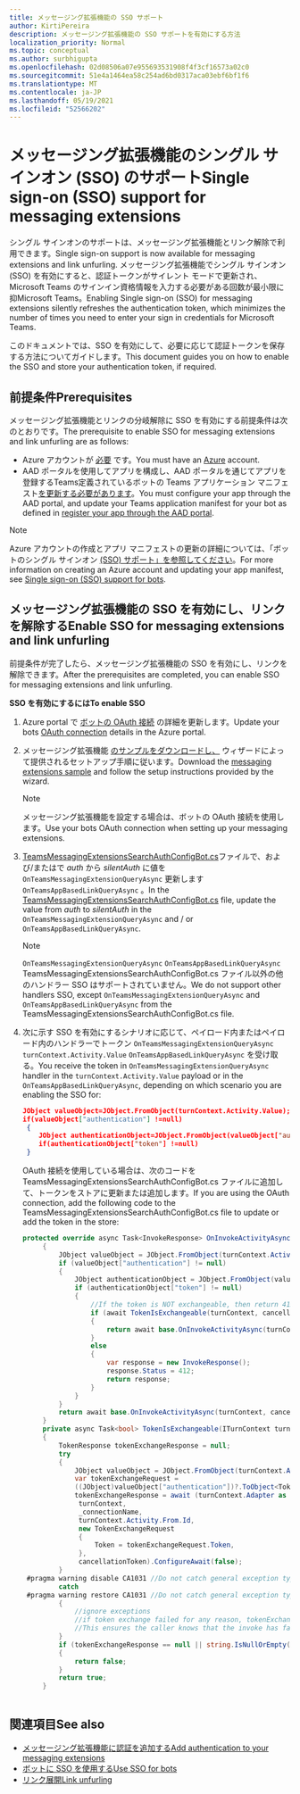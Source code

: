 ```yaml
---
title: メッセージング拡張機能の SSO サポート
author: KirtiPereira
description: メッセージング拡張機能の SSO サポートを有効にする方法
localization_priority: Normal
ms.topic: conceptual
ms.author: surbhigupta
ms.openlocfilehash: 02d08506a07e955693531908f4f3cf16573a02c0
ms.sourcegitcommit: 51e4a1464ea58c254ad6bd0317aca03ebf6bf1f6
ms.translationtype: MT
ms.contentlocale: ja-JP
ms.lasthandoff: 05/19/2021
ms.locfileid: "52566202"
---
```

# <a name="single-sign-on-sso-support-for-messaging-extensions"></a><span data-ttu-id="23161-103">メッセージング拡張機能のシングル サインオン (SSO) のサポート</span><span class="sxs-lookup"><span data-stu-id="23161-103">Single sign-on (SSO) support for messaging extensions</span></span>
 
<span data-ttu-id="23161-104">シングル サインオンのサポートは、メッセージング拡張機能とリンク解除で利用できます。</span><span class="sxs-lookup"><span data-stu-id="23161-104">Single sign-on support is now available for messaging extensions and link unfurling.</span></span> <span data-ttu-id="23161-105">メッセージング拡張機能でシングル サインオン (SSO) を有効にすると、認証トークンがサイレント モードで更新され、Microsoft Teams のサインイン資格情報を入力する必要がある回数が最小限に抑Microsoft Teams。</span><span class="sxs-lookup"><span data-stu-id="23161-105">Enabling Single sign-on (SSO) for messaging extensions silently refreshes the authentication token, which minimizes the number of times you need to enter your sign in credentials for Microsoft Teams.</span></span>

<span data-ttu-id="23161-106">このドキュメントでは、SSO を有効にして、必要に応じて認証トークンを保存する方法についてガイドします。</span><span class="sxs-lookup"><span data-stu-id="23161-106">This document guides you on how to enable the SSO and store your authentication token, if required.</span></span>

## <a name="prerequisites"></a><span data-ttu-id="23161-107">前提条件</span><span class="sxs-lookup"><span data-stu-id="23161-107">Prerequisites</span></span>

<span data-ttu-id="23161-108">メッセージング拡張機能とリンクの分岐解除に SSO を有効にする前提条件は次のとおりです。</span><span class="sxs-lookup"><span data-stu-id="23161-108">The prerequisite to enable SSO for messaging extensions and link unfurling are as follows:</span></span>
* <span data-ttu-id="23161-109">Azure アカウントが [必要](https://azure.microsoft.com/en-us/free/) です。</span><span class="sxs-lookup"><span data-stu-id="23161-109">You must have an [Azure](https://azure.microsoft.com/en-us/free/) account.</span></span>
* <span data-ttu-id="23161-110">AAD ポータルを使用してアプリを構成し、AAD ポータルを通じてアプリを登録するTeams定義されているボットの Teams アプリケーション マニフェスト[を更新する必要があります](../../bots/how-to/authentication/auth-aad-sso-bots.md#register-your-app-through-the-aad-portal)。</span><span class="sxs-lookup"><span data-stu-id="23161-110">You must configure your app through the AAD portal, and update your Teams application manifest for your bot as defined in [register your app through the AAD portal](../../bots/how-to/authentication/auth-aad-sso-bots.md#register-your-app-through-the-aad-portal).</span></span>

> [!NOTE]
> <span data-ttu-id="23161-111">Azure アカウントの作成とアプリ マニフェストの更新の詳細については、「ボットのシングル サインオン [(SSO) サポート」を参照してください](../../bots/how-to/authentication/auth-aad-sso-bots.md)。</span><span class="sxs-lookup"><span data-stu-id="23161-111">For more information on creating an Azure account and updating your app manifest, see [Single sign-on (SSO) support for bots](../../bots/how-to/authentication/auth-aad-sso-bots.md).</span></span>

## <a name="enable-sso-for-messaging-extensions-and-link-unfurling"></a><span data-ttu-id="23161-112">メッセージング拡張機能の SSO を有効にし、リンクを解除する</span><span class="sxs-lookup"><span data-stu-id="23161-112">Enable SSO for messaging extensions and link unfurling</span></span>

<span data-ttu-id="23161-113">前提条件が完了したら、メッセージング拡張機能の SSO を有効にし、リンクを解除できます。</span><span class="sxs-lookup"><span data-stu-id="23161-113">After the prerequisites are completed, you can enable SSO for messaging extensions and link unfurling.</span></span>

<span data-ttu-id="23161-114">**SSO を有効にするには**</span><span class="sxs-lookup"><span data-stu-id="23161-114">**To enable SSO**</span></span>
1. <span data-ttu-id="23161-115">Azure portal で [ボットの OAuth 接続](../../bots/how-to/authentication/auth-aad-sso-bots.md#update-the-azure-portal-with-the-oauth-connection) の詳細を更新します。</span><span class="sxs-lookup"><span data-stu-id="23161-115">Update your bots [OAuth connection](../../bots/how-to/authentication/auth-aad-sso-bots.md#update-the-azure-portal-with-the-oauth-connection) details in the Azure portal.</span></span>
2. <span data-ttu-id="23161-116">メッセージング拡張機能 [のサンプルをダウンロードし、](https://github.com/microsoft/BotBuilder-Samples/tree/main/samples/csharp_dotnetcore/52.teams-messaging-extensions-search-auth-config) ウィザードによって提供されるセットアップ手順に従います。</span><span class="sxs-lookup"><span data-stu-id="23161-116">Download the [messaging extensions sample](https://github.com/microsoft/BotBuilder-Samples/tree/main/samples/csharp_dotnetcore/52.teams-messaging-extensions-search-auth-config) and follow the setup instructions provided by the wizard.</span></span>
   > [!NOTE]
   > <span data-ttu-id="23161-117">メッセージング拡張機能を設定する場合は、ボットの OAuth 接続を使用します。</span><span class="sxs-lookup"><span data-stu-id="23161-117">Use your bots OAuth connection when setting up your messaging extensions.</span></span>
3. <span data-ttu-id="23161-118">[TeamsMessagingExtensionsSearchAuthConfigBot.cs](https://github.com/microsoft/BotBuilder-Samples/tree/main/samples/csharp_dotnetcore/52.teams-messaging-extensions-search-auth-config/Bots/TeamsMessagingExtensionsSearchAuthConfigBot.cs)ファイルで、および/またはで *auth* から *silentAuth* に値を `OnTeamsMessagingExtensionQueryAsync` 更新します `OnTeamsAppBasedLinkQueryAsync` 。</span><span class="sxs-lookup"><span data-stu-id="23161-118">In the [TeamsMessagingExtensionsSearchAuthConfigBot.cs](https://github.com/microsoft/BotBuilder-Samples/tree/main/samples/csharp_dotnetcore/52.teams-messaging-extensions-search-auth-config/Bots/TeamsMessagingExtensionsSearchAuthConfigBot.cs) file, update the value from *auth* to *silentAuth* in the `OnTeamsMessagingExtensionQueryAsync` and / or `OnTeamsAppBasedLinkQueryAsync`.</span></span>  

    > [!NOTE]
    > <span data-ttu-id="23161-119">`OnTeamsMessagingExtensionQueryAsync` `OnTeamsAppBasedLinkQueryAsync` TeamsMessagingExtensionsSearchAuthConfigBot.cs ファイル以外の他のハンドラー SSO はサポートされていません。</span><span class="sxs-lookup"><span data-stu-id="23161-119">We do not support other handlers SSO, except `OnTeamsMessagingExtensionQueryAsync` and `OnTeamsAppBasedLinkQueryAsync` from the TeamsMessagingExtensionsSearchAuthConfigBot.cs file.</span></span>
   
4. <span data-ttu-id="23161-120">次に示す SSO を有効にするシナリオに応じて、ペイロード内またはペイロード内のハンドラーでトークン `OnTeamsMessagingExtensionQueryAsync` `turnContext.Activity.Value` `OnTeamsAppBasedLinkQueryAsync` を受け取る。</span><span class="sxs-lookup"><span data-stu-id="23161-120">You receive the token in `OnTeamsMessagingExtensionQueryAsync` handler in the `turnContext.Activity.Value` payload or in the `OnTeamsAppBasedLinkQueryAsync`, depending on which scenario you are enabling the SSO for:</span></span>

    ```json
    JObject valueObject=JObject.FromObject(turnContext.Activity.Value);
    if(valueObject["authentication"] !=null)
     {
        JObject authenticationObject=JObject.FromObject(valueObject["authentication"]);
        if(authenticationObject["token"] !=null)
     }
    
     ```
  
    <span data-ttu-id="23161-121">OAuth 接続を使用している場合は、次のコードを TeamsMessagingExtensionsSearchAuthConfigBot.cs ファイルに追加して、トークンをストアに更新または追加します。</span><span class="sxs-lookup"><span data-stu-id="23161-121">If you are using the OAuth connection, add the following code to the TeamsMessagingExtensionsSearchAuthConfigBot.cs file to update or add the token in the store:</span></span>
    
   ```C#
   protected override async Task<InvokeResponse> OnInvokeActivityAsync(ITurnContext<IInvokeActivity> turnContext, CancellationToken cancellationToken)
        {
            JObject valueObject = JObject.FromObject(turnContext.Activity.Value);
            if (valueObject["authentication"] != null)
            {
                JObject authenticationObject = JObject.FromObject(valueObject["authentication"]);
                if (authenticationObject["token"] != null)
                {
                    //If the token is NOT exchangeable, then return 412 to require user consent
                    if (await TokenIsExchangeable(turnContext, cancellationToken))
                    {
                        return await base.OnInvokeActivityAsync(turnContext, cancellationToken).ConfigureAwait(false);
                    }
                    else
                    {
                        var response = new InvokeResponse();
                        response.Status = 412;
                        return response;
                    }
                }
            }
            return await base.OnInvokeActivityAsync(turnContext, cancellationToken).ConfigureAwait(false);
        }
        private async Task<bool> TokenIsExchangeable(ITurnContext turnContext, CancellationToken cancellationToken)
        {
            TokenResponse tokenExchangeResponse = null;
            try
            {
                JObject valueObject = JObject.FromObject(turnContext.Activity.Value);
                var tokenExchangeRequest =
                ((JObject)valueObject["authentication"])?.ToObject<TokenExchangeInvokeRequest>();
                tokenExchangeResponse = await (turnContext.Adapter as IExtendedUserTokenProvider).ExchangeTokenAsync(
                 turnContext,
                 _connectionName,
                 turnContext.Activity.From.Id,
                 new TokenExchangeRequest
                 {
                     Token = tokenExchangeRequest.Token,
                 },
                 cancellationToken).ConfigureAwait(false);
            }
    #pragma warning disable CA1031 //Do not catch general exception types (ignoring, see comment below)
            catch
    #pragma warning restore CA1031 //Do not catch general exception types
            {
                //ignore exceptions
                //if token exchange failed for any reason, tokenExchangeResponse above remains null, and a failure invoke response is sent to the caller.
                //This ensures the caller knows that the invoke has failed.
            }
            if (tokenExchangeResponse == null || string.IsNullOrEmpty(tokenExchangeResponse.Token))
            {
                return false;
            }
            return true;
        }
    
    ```    

## <a name="see-also"></a><span data-ttu-id="23161-122">関連項目</span><span class="sxs-lookup"><span data-stu-id="23161-122">See also</span></span>

* [<span data-ttu-id="23161-123">メッセージング拡張機能に認証を追加する</span><span class="sxs-lookup"><span data-stu-id="23161-123">Add authentication to your messaging extensions</span></span>](add-authentication.md)
* [<span data-ttu-id="23161-124">ボットに SSO を使用する</span><span class="sxs-lookup"><span data-stu-id="23161-124">Use SSO for bots</span></span>](../../bots/how-to/authentication/auth-aad-sso-bots.md)
* [<span data-ttu-id="23161-125">リンク展開</span><span class="sxs-lookup"><span data-stu-id="23161-125">Link unfurling</span></span>](link-unfurling.md)


